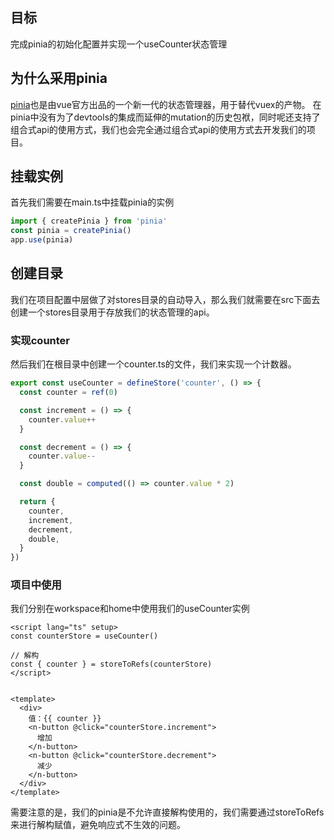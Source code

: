 ## 目标
完成pinia的初始化配置并实现一个useCounter状态管理

## 为什么采用pinia
[pinia](https://pinia.vuejs.org/zh/index.html)也是由vue官方出品的一个新一代的状态管理器，用于替代vuex的产物。
在pinia中没有为了devtools的集成而延伸的mutation的历史包袱，同时呢还支持了组合式api的使用方式，我们也会完全通过组合式api的使用方式去开发我们的项目。

## 挂载实例
首先我们需要在main.ts中挂载pinia的实例
```typescript
import { createPinia } from 'pinia'
const pinia = createPinia()
app.use(pinia)

```

## 创建目录
我们在项目配置中层做了对stores目录的自动导入，那么我们就需要在src下面去创建一个stores目录用于存放我们的状态管理的api。

### 实现counter
然后我们在根目录中创建一个counter.ts的文件，我们来实现一个计数器。

```typescript
export const useCounter = defineStore('counter', () => {
  const counter = ref(0)

  const increment = () => {
    counter.value++
  }

  const decrement = () => {
    counter.value--
  }

  const double = computed(() => counter.value * 2)

  return {
    counter,
    increment,
    decrement,
    double,
  }
})

```

### 项目中使用

我们分别在workspace和home中使用我们的useCounter实例

```vue
<script lang="ts" setup>
const counterStore = useCounter()

// 解构
const { counter } = storeToRefs(counterStore)
</script>


<template>
  <div>
    值：{{ counter }}
    <n-button @click="counterStore.increment">
      增加
    </n-button>
    <n-button @click="counterStore.decrement">
      减少
    </n-button>
  </div>
</template>
```

需要注意的是，我们的pinia是不允许直接解构使用的，我们需要通过storeToRefs来进行解构赋值，避免响应式不生效的问题。
